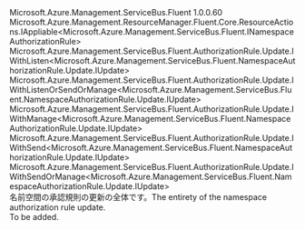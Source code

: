<Type Name="IUpdate" FullName="Microsoft.Azure.Management.ServiceBus.Fluent.NamespaceAuthorizationRule.Update.IUpdate">
  <TypeSignature Language="C#" Value="public interface IUpdate : Microsoft.Azure.Management.ResourceManager.Fluent.Core.ResourceActions.IAppliable&lt;Microsoft.Azure.Management.ServiceBus.Fluent.INamespaceAuthorizationRule&gt;, Microsoft.Azure.Management.ServiceBus.Fluent.AuthorizationRule.Update.IWithListen&lt;Microsoft.Azure.Management.ServiceBus.Fluent.NamespaceAuthorizationRule.Update.IUpdate&gt;, Microsoft.Azure.Management.ServiceBus.Fluent.AuthorizationRule.Update.IWithListenOrSendOrManage&lt;Microsoft.Azure.Management.ServiceBus.Fluent.NamespaceAuthorizationRule.Update.IUpdate&gt;, Microsoft.Azure.Management.ServiceBus.Fluent.AuthorizationRule.Update.IWithManage&lt;Microsoft.Azure.Management.ServiceBus.Fluent.NamespaceAuthorizationRule.Update.IUpdate&gt;, Microsoft.Azure.Management.ServiceBus.Fluent.AuthorizationRule.Update.IWithSend&lt;Microsoft.Azure.Management.ServiceBus.Fluent.NamespaceAuthorizationRule.Update.IUpdate&gt;, Microsoft.Azure.Management.ServiceBus.Fluent.AuthorizationRule.Update.IWithSendOrManage&lt;Microsoft.Azure.Management.ServiceBus.Fluent.NamespaceAuthorizationRule.Update.IUpdate&gt;" />
  <TypeSignature Language="ILAsm" Value=".class public interface auto ansi abstract IUpdate implements class Microsoft.Azure.Management.ResourceManager.Fluent.Core.ResourceActions.IAppliable`1&lt;class Microsoft.Azure.Management.ServiceBus.Fluent.INamespaceAuthorizationRule&gt;, class Microsoft.Azure.Management.ResourceManager.Fluent.Core.ResourceActions.IIndexable, class Microsoft.Azure.Management.ServiceBus.Fluent.AuthorizationRule.Update.IWithListen`1&lt;class Microsoft.Azure.Management.ServiceBus.Fluent.NamespaceAuthorizationRule.Update.IUpdate&gt;, class Microsoft.Azure.Management.ServiceBus.Fluent.AuthorizationRule.Update.IWithListenOrSendOrManage`1&lt;class Microsoft.Azure.Management.ServiceBus.Fluent.NamespaceAuthorizationRule.Update.IUpdate&gt;, class Microsoft.Azure.Management.ServiceBus.Fluent.AuthorizationRule.Update.IWithManage`1&lt;class Microsoft.Azure.Management.ServiceBus.Fluent.NamespaceAuthorizationRule.Update.IUpdate&gt;, class Microsoft.Azure.Management.ServiceBus.Fluent.AuthorizationRule.Update.IWithSend`1&lt;class Microsoft.Azure.Management.ServiceBus.Fluent.NamespaceAuthorizationRule.Update.IUpdate&gt;, class Microsoft.Azure.Management.ServiceBus.Fluent.AuthorizationRule.Update.IWithSendOrManage`1&lt;class Microsoft.Azure.Management.ServiceBus.Fluent.NamespaceAuthorizationRule.Update.IUpdate&gt;" />
  <TypeSignature Language="DocId" Value="T:Microsoft.Azure.Management.ServiceBus.Fluent.NamespaceAuthorizationRule.Update.IUpdate" />
  <TypeSignature Language="VB.NET" Value="Public Interface IUpdate&#xA;Implements IAppliable(Of INamespaceAuthorizationRule), IWithListen(Of IUpdate), IWithListenOrSendOrManage(Of IUpdate), IWithManage(Of IUpdate), IWithSend(Of IUpdate), IWithSendOrManage(Of IUpdate)" />
  <TypeSignature Language="F#" Value="type IUpdate = interface&#xA;    interface IAppliable&lt;INamespaceAuthorizationRule&gt;&#xA;    interface IIndexable&#xA;    interface IWithListenOrSendOrManage&lt;IUpdate&gt;&#xA;    interface IWithListen&lt;IUpdate&gt;&#xA;    interface IWithSendOrManage&lt;IUpdate&gt;&#xA;    interface IWithSend&lt;IUpdate&gt;&#xA;    interface IWithManage&lt;IUpdate&gt;" />
  <AssemblyInfo>
    <AssemblyName>Microsoft.Azure.Management.ServiceBus.Fluent</AssemblyName>
    <AssemblyVersion>1.0.0.60</AssemblyVersion>
  </AssemblyInfo>
  <Interfaces>
    <Interface>
      <InterfaceName>Microsoft.Azure.Management.ResourceManager.Fluent.Core.ResourceActions.IAppliable&lt;Microsoft.Azure.Management.ServiceBus.Fluent.INamespaceAuthorizationRule&gt;</InterfaceName>
    </Interface>
    <Interface>
      <InterfaceName>Microsoft.Azure.Management.ServiceBus.Fluent.AuthorizationRule.Update.IWithListen&lt;Microsoft.Azure.Management.ServiceBus.Fluent.NamespaceAuthorizationRule.Update.IUpdate&gt;</InterfaceName>
    </Interface>
    <Interface>
      <InterfaceName>Microsoft.Azure.Management.ServiceBus.Fluent.AuthorizationRule.Update.IWithListenOrSendOrManage&lt;Microsoft.Azure.Management.ServiceBus.Fluent.NamespaceAuthorizationRule.Update.IUpdate&gt;</InterfaceName>
    </Interface>
    <Interface>
      <InterfaceName>Microsoft.Azure.Management.ServiceBus.Fluent.AuthorizationRule.Update.IWithManage&lt;Microsoft.Azure.Management.ServiceBus.Fluent.NamespaceAuthorizationRule.Update.IUpdate&gt;</InterfaceName>
    </Interface>
    <Interface>
      <InterfaceName>Microsoft.Azure.Management.ServiceBus.Fluent.AuthorizationRule.Update.IWithSend&lt;Microsoft.Azure.Management.ServiceBus.Fluent.NamespaceAuthorizationRule.Update.IUpdate&gt;</InterfaceName>
    </Interface>
    <Interface>
      <InterfaceName>Microsoft.Azure.Management.ServiceBus.Fluent.AuthorizationRule.Update.IWithSendOrManage&lt;Microsoft.Azure.Management.ServiceBus.Fluent.NamespaceAuthorizationRule.Update.IUpdate&gt;</InterfaceName>
    </Interface>
  </Interfaces>
  <Docs>
    <summary>
            <span data-ttu-id="20f73-101">名前空間の承認規則の更新の全体です。</span><span class="sxs-lookup"><span data-stu-id="20f73-101">The entirety of the namespace authorization rule update.</span></span>
            </summary>
    <remarks>To be added.</remarks>
  </Docs>
  <Members />
</Type>